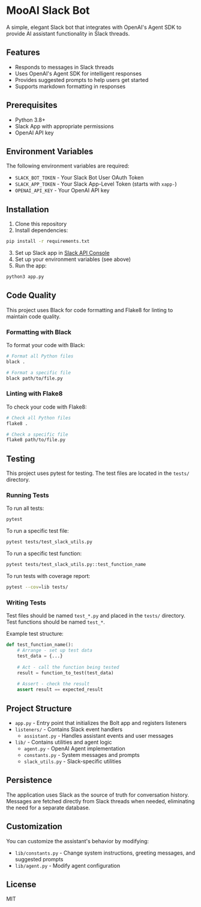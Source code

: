 # MooAI Slack Bot

A simple, elegant Slack bot that integrates with OpenAI's Agent SDK to provide AI assistant functionality in Slack threads.

## Features

- Responds to messages in Slack threads
- Uses OpenAI's Agent SDK for intelligent responses
- Provides suggested prompts to help users get started
- Supports markdown formatting in responses

## Prerequisites

- Python 3.8+
- Slack App with appropriate permissions
- OpenAI API key

## Environment Variables

The following environment variables are required:

- `SLACK_BOT_TOKEN` - Your Slack Bot User OAuth Token
- `SLACK_APP_TOKEN` - Your Slack App-Level Token (starts with `xapp-`)
- `OPENAI_API_KEY` - Your OpenAI API key

## Installation

1. Clone this repository
2. Install dependencies:

```bash
pip install -r requirements.txt
```

3. Set up Slack app in [Slack API Console](https://api.slack.com/apps)
4. Set up your environment variables (see above)
5. Run the app:

```bash
python3 app.py
```

## Code Quality

This project uses Black for code formatting and Flake8 for linting to maintain code quality.

### Formatting with Black

To format your code with Black:

```bash
# Format all Python files
black .

# Format a specific file
black path/to/file.py
```

### Linting with Flake8

To check your code with Flake8:

```bash
# Check all Python files
flake8 .

# Check a specific file
flake8 path/to/file.py
```

## Testing

This project uses pytest for testing. The test files are located in the `tests/` directory.

### Running Tests

To run all tests:

```bash
pytest
```

To run a specific test file:

```bash
pytest tests/test_slack_utils.py
```

To run a specific test function:

```bash
pytest tests/test_slack_utils.py::test_function_name
```

To run tests with coverage report:

```bash
pytest --cov=lib tests/
```

### Writing Tests

Test files should be named `test_*.py` and placed in the `tests/` directory. Test functions should be named `test_*`.

Example test structure:

```python
def test_function_name():
    # Arrange - set up test data
    test_data = {...}
    
    # Act - call the function being tested
    result = function_to_test(test_data)
    
    # Assert - check the result
    assert result == expected_result
```

## Project Structure

- `app.py` - Entry point that initializes the Bolt app and registers listeners
- `listeners/` - Contains Slack event handlers
  - `assistant.py` - Handles assistant events and user messages
- `lib/` - Contains utilities and agent logic
  - `agent.py` - OpenAI Agent implementation
  - `constants.py` - System messages and prompts
  - `slack_utils.py` - Slack-specific utilities

## Persistence

The application uses Slack as the source of truth for conversation history. Messages are fetched directly from Slack threads when needed, eliminating the need for a separate database.

## Customization

You can customize the assistant's behavior by modifying:

- `lib/constants.py` - Change system instructions, greeting messages, and suggested prompts
- `lib/agent.py` - Modify agent configuration

## License

MIT
